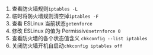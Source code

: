 1. 查看防火墙规则`iptables -L`
2. 临时将防火墙规则清空掉`iptables -F`
3. 查看 ESLinux 当前状态`getenforce`
4. 修改 ESLinux 的值为 Permissive`setrnforce 0`
5. 查看防火墙的各个状态值含义 `chkconfig --list iptables`
6. 关闭防火墙开机自启动`chkconfig iptables off`